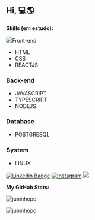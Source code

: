 ## Hi, :computer::earth_americas:


**Skills (em estudo):**

<div float="left">
    <img src="https://img.shields.io/badge/-HTML-lightgrey>
</div>






### Front-end
- HTML
- CSS
- REACTJS
### Back-end
- JAVASCRIPT
- TYPESCRIPT
- NODEJS
### Database
- POSTGRESQL
### System
- LINUX

[![Linkedin Badge](https://img.shields.io/badge/-LinkedIn-blue?style=for-the-badge&logo=Linkedin&logoColor=white&link=https:https://www.linkedin.com/in/darlan-oliveira-93a745147/)](https://www.linkedin.com/in/darlan-junior-93a745147/)
[![Instagram](https://img.shields.io/badge/Instagram-E4405F?style=for-the-badge&logo=instagram&logoColor=white)](https://www.instagram.com/juninhopo/)
![](https://visitor-badge.glitch.me/badge?page_id=juninhopo.juninhopo)

**My GitHub Stats:**

<div float="left">
    <p><img src="https://github-readme-stats.vercel.app/api?username=juninhopo&show_icons=true&theme=gotham" alt="juninhopo" /></p>
    <p><img src="https://github-readme-stats.vercel.app/api/top-langs/?username=juninhopo&theme=gotham" alt="juninhopo" /></p>
<div>

